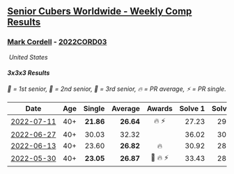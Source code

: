 <style>table {white-space: nowrap;}</style>
<link rel="stylesheet" type="text/css" href="/scw-comp/css/flags.css" />

## [Senior Cubers Worldwide - Weekly Comp Results](/scw-comp/results/)
### [Mark Cordell](README.md) - [2022CORD03](https://www.worldcubeassociation.org/persons/2022CORD03?event=333)

<i class="flag flag-US" />&nbsp;United States

#### 3x3x3 Results

<span style="white-space: nowrap;">🥇 = 1st senior</span>, <span style="white-space: nowrap;">🥈 = 2nd senior</span>, <span style="white-space: nowrap;">🥉 = 3rd senior</span>, <span style="white-space: nowrap;">🔥 = PR average</span>, <span style="white-space: nowrap;">⚡ = PR single</span>.

| Date | Age | Single | Average | Awards | Solve 1 | Solve 2 | Solve 3 | Solve 4 | Solve 5 | Video |
| :--: | :--: | --: | --: | :--: | --: | --: | --: | --: | --: | :-- |
| [2022-07-11](../../results/2022-07-11/333.md) | 40+ | **21.86** | **26.64** | 🔥 ⚡ | 27.23 | 29.49 | **21.86** | 27.32 | 25.38 | [Desktop](https://www.facebook.com/events/1078979143022877/permalink/1088731902047601) / [Mobile](https://m.facebook.com/events/1078979143022877?view=permalink&id=1088731902047601) |
| [2022-06-27](../../results/2022-06-27/333.md) | 40+ | 30.03 | 32.32 |  | 36.02 | 30.68 | 30.03 | 30.25 | DNF | [Desktop](https://www.facebook.com/events/442599294039591/permalink/450699446562909) / [Mobile](https://m.facebook.com/events/442599294039591?view=permalink&id=450699446562909) |
| [2022-06-13](../../results/2022-06-13/333.md) | 40+ | 23.60 | **26.82** | 🔥 | 30.92 | 28.21 | 26.10 | 23.60 | 26.16 | [Desktop](https://www.facebook.com/events/1292279001590904/permalink/1302012493950888) / [Mobile](https://m.facebook.com/events/1292279001590904?view=permalink&id=1302012493950888) |
| [2022-05-30](../../results/2022-05-30/333.md) | 40+ | **23.05** | **26.87** | 🥉 🔥 ⚡ | 33.43 | 28.93 | 26.84 | **23.05** | 24.85 | [Desktop](https://www.facebook.com/640936673/videos/377957590814586) / [Mobile](https://m.facebook.com/640936673/videos/377957590814586) |


<!-- Global site tag (gtag.js) - Google Analytics -->
<script async src="https://www.googletagmanager.com/gtag/js?id=UA-86348435-3"></script>
<script>window.dataLayer = window.dataLayer || []; function gtag() {dataLayer.push(arguments);} gtag('js', new Date()); gtag('config', 'UA-86348435-3');</script>
